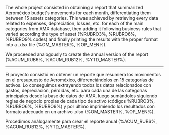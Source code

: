 The whole project consisted in obtaining a report that summarized Aeroméxico budget's movements for each month, differentiating them between 15 assets categories.
This was achieved by retrieving every data related to expenses, depreciation, losses, etc. for each of the main categories from AMX database, then adding it following 
business rules that varied according the type of asset (%RUBRO3%, %RUBRO6%, %RUBRO9% codes) and finally printing the results with the proper format into a .xlsx file (%OM_MASTER%, 
%OP_MEN%).

We proceeded analogously to create the annual version of the report (%ACUM_RUB6%, %ACUM_RUB12%, %YTD_MASTER%). 

**************

El proyecto consistió en obtener un reporte que resumiera los movimientos en el presupuesto de Aeroméxico, diferenciándolos en 15 categorías de activos. Lo conseguimos extrayendo
todos los datos relacionados con gastos, depreciación, pérdidas, etc. para cada una de las categorías principales desde la base de datos de AMX, luego sumándolos siguiendo reglas
de negocio propias de cada tipo de activo (códigos %RUBRO3%, %RUBRO6%, %RUBRO9%) y por último imprimiendo los resultados con formato adecuado en un archivo .xlsx (%OM_MASTER%, 
%OP_MEN%).

Procedimos análogamente para crear el reporte anual (%ACUM_RUB6%, %ACUM_RUB12%, %YTD_MASTER%). 

